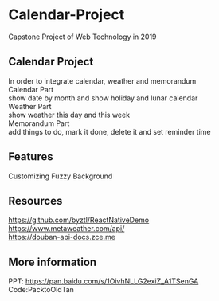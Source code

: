 # Calendar-Project
Capstone Project of Web Technology in 2019  

Calendar Project
-------------
In order to integrate calendar, weather and memorandum  
Calendar Part  
show date by month and show holiday and lunar calendar  
Weather Part  
show weather this day and this week  
Memorandum Part  
add things to do, mark it done, delete it and set reminder time  

Features
---
Customizing Fuzzy Background

Resources
---
https://github.com/byztl/ReactNativeDemo  
https://www.metaweather.com/api/  
https://douban-api-docs.zce.me

More information
---
PPT: https://pan.baidu.com/s/1OivhNLLG2exiZ_A1TSenGA
Code:PacktoOldTan
